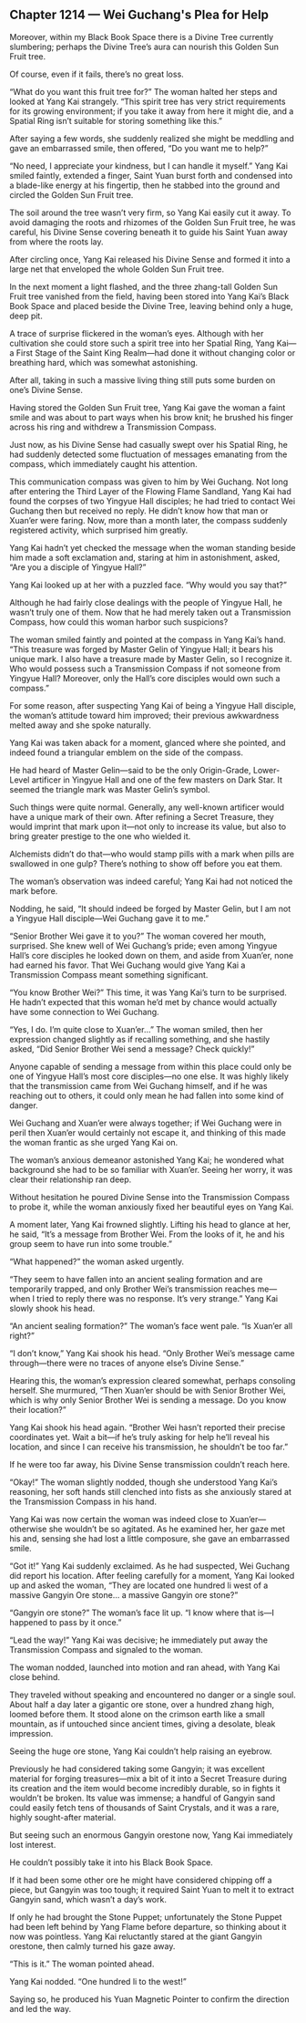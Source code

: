 ## Chapter 1214 — Wei Guchang's Plea for Help

Moreover, within my Black Book Space there is a Divine Tree currently slumbering; perhaps the Divine Tree’s aura can nourish this Golden Sun Fruit tree.

Of course, even if it fails, there’s no great loss.

“What do you want this fruit tree for?” The woman halted her steps and looked at Yang Kai strangely. “This spirit tree has very strict requirements for its growing environment; if you take it away from here it might die, and a Spatial Ring isn’t suitable for storing something like this.”

After saying a few words, she suddenly realized she might be meddling and gave an embarrassed smile, then offered, “Do you want me to help?”

“No need, I appreciate your kindness, but I can handle it myself.” Yang Kai smiled faintly, extended a finger, Saint Yuan burst forth and condensed into a blade-like energy at his fingertip, then he stabbed into the ground and circled the Golden Sun Fruit tree.

The soil around the tree wasn’t very firm, so Yang Kai easily cut it away. To avoid damaging the roots and rhizomes of the Golden Sun Fruit tree, he was careful, his Divine Sense covering beneath it to guide his Saint Yuan away from where the roots lay.

After circling once, Yang Kai released his Divine Sense and formed it into a large net that enveloped the whole Golden Sun Fruit tree.

In the next moment a light flashed, and the three zhang-tall Golden Sun Fruit tree vanished from the field, having been stored into Yang Kai’s Black Book Space and placed beside the Divine Tree, leaving behind only a huge, deep pit.

A trace of surprise flickered in the woman’s eyes. Although with her cultivation she could store such a spirit tree into her Spatial Ring, Yang Kai—a First Stage of the Saint King Realm—had done it without changing color or breathing hard, which was somewhat astonishing.

After all, taking in such a massive living thing still puts some burden on one’s Divine Sense.

Having stored the Golden Sun Fruit tree, Yang Kai gave the woman a faint smile and was about to part ways when his brow knit; he brushed his finger across his ring and withdrew a Transmission Compass.

Just now, as his Divine Sense had casually swept over his Spatial Ring, he had suddenly detected some fluctuation of messages emanating from the compass, which immediately caught his attention.

This communication compass was given to him by Wei Guchang. Not long after entering the Third Layer of the Flowing Flame Sandland, Yang Kai had found the corpses of two Yingyue Hall disciples; he had tried to contact Wei Guchang then but received no reply. He didn’t know how that man or Xuan’er were faring. Now, more than a month later, the compass suddenly registered activity, which surprised him greatly.

Yang Kai hadn’t yet checked the message when the woman standing beside him made a soft exclamation and, staring at him in astonishment, asked, “Are you a disciple of Yingyue Hall?”

Yang Kai looked up at her with a puzzled face. “Why would you say that?”

Although he had fairly close dealings with the people of Yingyue Hall, he wasn’t truly one of them. Now that he had merely taken out a Transmission Compass, how could this woman harbor such suspicions?

The woman smiled faintly and pointed at the compass in Yang Kai’s hand. “This treasure was forged by Master Gelin of Yingyue Hall; it bears his unique mark. I also have a treasure made by Master Gelin, so I recognize it. Who would possess such a Transmission Compass if not someone from Yingyue Hall? Moreover, only the Hall’s core disciples would own such a compass.”

For some reason, after suspecting Yang Kai of being a Yingyue Hall disciple, the woman’s attitude toward him improved; their previous awkwardness melted away and she spoke naturally.

Yang Kai was taken aback for a moment, glanced where she pointed, and indeed found a triangular emblem on the side of the compass.

He had heard of Master Gelin—said to be the only Origin-Grade, Lower-Level artificer in Yingyue Hall and one of the few masters on Dark Star. It seemed the triangle mark was Master Gelin’s symbol.

Such things were quite normal. Generally, any well-known artificer would have a unique mark of their own. After refining a Secret Treasure, they would imprint that mark upon it—not only to increase its value, but also to bring greater prestige to the one who wielded it.

Alchemists didn’t do that—who would stamp pills with a mark when pills are swallowed in one gulp? There’s nothing to show off before you eat them.

The woman’s observation was indeed careful; Yang Kai had not noticed the mark before.

Nodding, he said, “It should indeed be forged by Master Gelin, but I am not a Yingyue Hall disciple—Wei Guchang gave it to me.”

“Senior Brother Wei gave it to you?” The woman covered her mouth, surprised. She knew well of Wei Guchang’s pride; even among Yingyue Hall’s core disciples he looked down on them, and aside from Xuan’er, none had earned his favor. That Wei Guchang would give Yang Kai a Transmission Compass meant something significant.

“You know Brother Wei?” This time, it was Yang Kai’s turn to be surprised. He hadn’t expected that this woman he’d met by chance would actually have some connection to Wei Guchang.

“Yes, I do. I’m quite close to Xuan’er…” The woman smiled, then her expression changed slightly as if recalling something, and she hastily asked, “Did Senior Brother Wei send a message? Check quickly!”

Anyone capable of sending a message from within this place could only be one of Yingyue Hall’s most core disciples—no one else. It was highly likely that the transmission came from Wei Guchang himself, and if he was reaching out to others, it could only mean he had fallen into some kind of danger.

Wei Guchang and Xuan’er were always together; if Wei Guchang were in peril then Xuan’er would certainly not escape it, and thinking of this made the woman frantic as she urged Yang Kai on.

The woman’s anxious demeanor astonished Yang Kai; he wondered what background she had to be so familiar with Xuan’er. Seeing her worry, it was clear their relationship ran deep.

Without hesitation he poured Divine Sense into the Transmission Compass to probe it, while the woman anxiously fixed her beautiful eyes on Yang Kai.

A moment later, Yang Kai frowned slightly. Lifting his head to glance at her, he said, “It’s a message from Brother Wei. From the looks of it, he and his group seem to have run into some trouble.”

“What happened?” the woman asked urgently.

“They seem to have fallen into an ancient sealing formation and are temporarily trapped, and only Brother Wei’s transmission reaches me—when I tried to reply there was no response. It’s very strange.” Yang Kai slowly shook his head.

“An ancient sealing formation?” The woman’s face went pale. “Is Xuan’er all right?”

“I don’t know,” Yang Kai shook his head. “Only Brother Wei’s message came through—there were no traces of anyone else’s Divine Sense.”

Hearing this, the woman’s expression cleared somewhat, perhaps consoling herself. She murmured, “Then Xuan’er should be with Senior Brother Wei, which is why only Senior Brother Wei is sending a message. Do you know their location?”

Yang Kai shook his head again. “Brother Wei hasn’t reported their precise coordinates yet. Wait a bit—if he’s truly asking for help he’ll reveal his location, and since I can receive his transmission, he shouldn’t be too far.”

If he were too far away, his Divine Sense transmission couldn’t reach here.

“Okay!” The woman slightly nodded, though she understood Yang Kai’s reasoning, her soft hands still clenched into fists as she anxiously stared at the Transmission Compass in his hand.

Yang Kai was now certain the woman was indeed close to Xuan’er—otherwise she wouldn’t be so agitated. As he examined her, her gaze met his and, sensing she had lost a little composure, she gave an embarrassed smile.

“Got it!” Yang Kai suddenly exclaimed. As he had suspected, Wei Guchang did report his location. After feeling carefully for a moment, Yang Kai looked up and asked the woman, “They are located one hundred li west of a massive Gangyin Ore stone… a massive Gangyin ore stone?”

“Gangyin ore stone?” The woman’s face lit up. “I know where that is—I happened to pass by it once.”

“Lead the way!” Yang Kai was decisive; he immediately put away the Transmission Compass and signaled to the woman.

The woman nodded, launched into motion and ran ahead, with Yang Kai close behind.

They traveled without speaking and encountered no danger or a single soul. About half a day later a gigantic ore stone, over a hundred zhang high, loomed before them. It stood alone on the crimson earth like a small mountain, as if untouched since ancient times, giving a desolate, bleak impression.

Seeing the huge ore stone, Yang Kai couldn’t help raising an eyebrow.

Previously he had considered taking some Gangyin; it was excellent material for forging treasures—mix a bit of it into a Secret Treasure during its creation and the item would become incredibly durable, so in fights it wouldn’t be broken. Its value was immense; a handful of Gangyin sand could easily fetch tens of thousands of Saint Crystals, and it was a rare, highly sought-after material.

But seeing such an enormous Gangyin orestone now, Yang Kai immediately lost interest.

He couldn’t possibly take it into his Black Book Space.

If it had been some other ore he might have considered chipping off a piece, but Gangyin was too tough; it required Saint Yuan to melt it to extract Gangyin sand, which wasn’t a day’s work.

If only he had brought the Stone Puppet; unfortunately the Stone Puppet had been left behind by Yang Flame before departure, so thinking about it now was pointless. Yang Kai reluctantly stared at the giant Gangyin orestone, then calmly turned his gaze away.

“This is it.” The woman pointed ahead.

Yang Kai nodded. “One hundred li to the west!”

Saying so, he produced his Yuan Magnetic Pointer to confirm the direction and led the way.